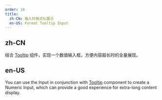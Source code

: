 ```yaml
---
order: 10
title:
  zh-CN: 输入时格式化展示
  en-US: Format Tooltip Input
---
```


## zh-CN

结合 [Tooltip](/components/tooltip/zh) 组件，实现一个数值输入框，方便内容超长时的全量展现。

## en-US

You can use the Input in conjunction with [Tooltip](/components/tooltip/en) component to create a Numeric Input, which can provide a good experience for extra-long content display.
